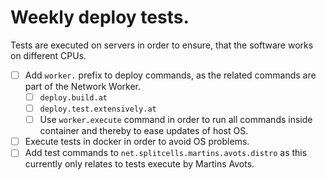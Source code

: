 # Weekly deploy tests.
Tests are executed on servers in order to ensure, that the software works on different CPUs.
* [ ] Add `worker.` prefix to deploy commands, as the related commands are part of the Network Worker.
    * [ ] `deploy.build.at`
    * [ ] `deploy.test.extensively.at`
    * [ ] Use `worker.execute` command in order to run all commands inside container and thereby to ease updates of host OS.
* [ ] Execute tests in docker in order to avoid OS problems.
* [ ] Add test commands to `net.splitcells.martins.avots.distro` as this currently only relates to tests execute by Martins Avots. 